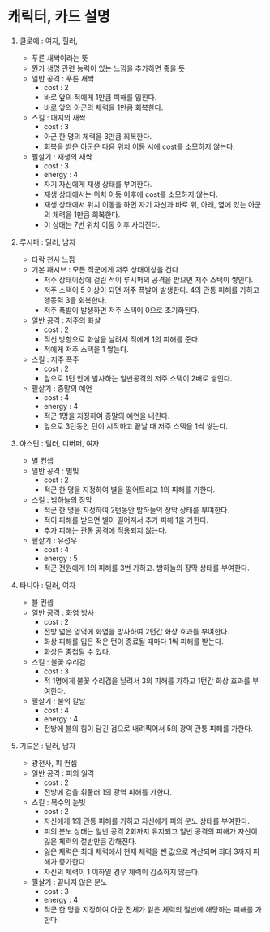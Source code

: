 # 캐릭터, 카드 설명

1. 클로에 : 여자, 힐러, 
   - 푸른 새싹이라는 뜻
   - 뭔가 생명 관련 능력이 있는 느낌을 추가하면 좋을 듯
   - 일반 공격 : 푸른 새싹
     - cost : 2
     - 바로 앞의 적에게 1만큼 피해를 입힌다. 
     - 바로 앞의 아군의 체력을 1만큼 회복한다. 
   - 스킬 : 대지의 새싹
     - cost : 3
     - 아군 한 명의 체력을 3만큼 회복한다. 
     - 회복을 받은 아군은 다음 위치 이동 시에 cost를 소모하지 않는다. 
   - 필살기 : 재생의 새싹
     - cost : 3
     - energy : 4
     - 자기 자신에게 재생 상태를 부여한다. 
     - 재생 상태에서는 위치 이동 이후에 cost를 소모하지 않는다.
     - 재생 상태에서 위치 이동을 하면 자기 자신과 바로 위, 아래, 옆에 있는 아군의 체력을 1만큼 회복한다. 
     - 이 상태는 7번 위치 이동 이후 사라진다. 

2. 루시퍼 : 딜러, 남자
   - 타락 천사 느낌
   - 기본 패시브 : 모든 적군에게 저주 상태이상을 건다
     - 저주 상태이상에 걸린 적이 루시퍼의 공격을 받으면 저주 스택이 쌓인다. 
     - 저주 스택이 5 이상이 되면 저주 폭발이 발생한다. 4의 관통 피해를 가하고 행동력 3을 회복한다. 
     - 저주 폭발이 발생하면 저주 스택이 0으로 초기화된다. 
   - 일반 공격 : 저주의 화살
     - cost : 2
     - 직선 방향으로 화살을 날려서 적에게 1의 피해를 준다. 
     - 적에게 저주 스택을 1 쌓는다. 
   - 스킬 : 저주 폭주
     - cost : 2
     - 앞으로 1턴 안에 발사하는 일반공격의 저주 스택이 2배로 쌓인다.
   - 필살기 : 종말의 예언
     - cost : 4
     - energy : 4
     - 적군 1명을 지정하여 종말의 예언을 내린다.  
     - 앞으로 3턴동안 턴이 시작하고 끝날 때 저주 스택을 1씩 쌓는다. 

3. 아스틴 : 딜러, 디버퍼, 여자
   - 별 컨셉
   - 일반 공격 : 별빛 
     - cost : 2
     - 적군 한 명을 지정하여 별을 떨어트리고 1의 피해를 가한다. 
   - 스킬 : 밤하늘의 장막
     - 적군 한 명을 지정하여 2턴동안 밤하늘의 장막 상태를 부여한다. 
     - 적이 피해를 받으면 별이 떨어져서 추가 피해 1을 가한다. 
     - 추가 피해는 관통 공격에 적용되지 않는다. 
   - 필살기 : 유성우
     - cost : 4
     - energy : 5
     - 적군 전원에게 1의 피해를 3번 가하고. 밤하늘의 장막 상태를 부여한다. 

4. 타니아 : 딜러, 여자
   - 불 컨셉
   - 일반 공격 : 화염 방사
     - cost : 2
     - 전방 넓은 영역에 화염을 방사하여 2턴간 화상 효과를 부여한다. 
     - 화상 피해를 입은 적은 턴이 종료될 때마다 1씩 피해를 받는다. 
     - 화상은 중첩될 수 있다. 
   - 스킬 : 불꽃 수리검
     - cost : 3
     - 적 1명에게 불꽃 수리검을 날려서 3의 피해를 가하고 1턴간 화상 효과를 부여한다.
   - 필살기 : 불의 칼날
     - cost : 4
     - energy : 4
     - 전방에 불의 힘이 담긴 검으로 내려찍어서 5의 광역 관통 피해를 가한다.

5. 기드온 : 딜러, 남자
   - 광전사, 피 컨셉
   - 일반 공격 : 피의 일격
     - cost : 2
     - 전방에 검을 휘둘러 1의 광역 피해를 가한다. 
   - 스킬 : 복수의 눈빛
     - cost : 2
     - 자신에게 1의 관통 피해를 가하고 자신에게 피의 분노 상태를 부여한다. 
     - 피의 분노 상태는 일반 공격 2회까지 유지되고 일반 공격의 피해가 자신이 잃은 체력의 절반만큼 강해진다. 
     - 잃은 체력은 최대 체력에서 현재 체력을 뺀 값으로 계산되며 최대 3까지 피해가 증가한다 
     - 자신의 체력이 1 이하일 경우 체력이 감소하지 않는다. 
   - 필살기 : 끝나지 않은 분노
     - cost : 3
     - energy : 4
     - 적군 한 명을 지정하여 아군 전체가 잃은 체력의 절반에 해당하는 피해를 가한다. 